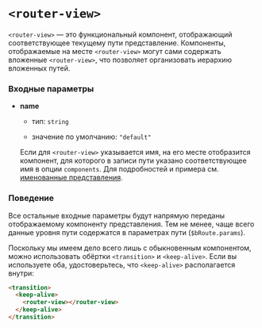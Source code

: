 # `<router-view>`

`<router-view>` — это функциональный компонент, отображающий соответствующее текущему пути представление. Компоненты, отображаемые на месте `<router-view>` могут сами содержать вложенные `<router-view>`, что позволяет организовать иерархию вложенных путей.


### Входные параметры

- **name**

  - тип: `string`

  - значение по умолчанию: `"default"`

  Если для `<router-view>` указывается имя, на его месте отобразится компонент, для которого в записи пути указано соответствующее имя в опции `components`. Для подробностей и примера см. [именованные представления](../essentials/named-views.md).


### Поведение

Все остальные входные параметры будут напрямую переданы отображаемому компоненту представления. Тем не менее, чаще всего данные уровня пути содержатся в параметрах пути (`$bRoute.params`).

Поскольку мы имеем дело всего лишь с обыкновенным компонентом, можно использовать обёртки `<transition>` и `<keep-alive>`. Если вы используете оба, удостоверьтесь, что `<keep-alive>` располагается внутри:

``` html
<transition>
  <keep-alive>
    <router-view></router-view>
  </keep-alive>
</transition>
```
